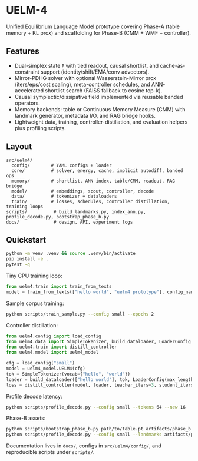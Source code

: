 # UELM-4

Unified Equilibrium Language Model prototype covering Phase-A (table memory + KL prox) and scaffolding for Phase-B (CMM + WMF + controller).

## Features
- Dual-simplex state `P` with tied readout, causal shortlist, and cache-as-constraint support (identity/shift/EMA/conv advectors).
- Mirror-PDHG solver with optional Wasserstein-Mirror prox (iters/eps/cost scaling), meta-controller schedules, and ANN-accelerated shortlist search (FAISS fallback to cosine top-k).
- Causal symplectic/dissipative field implemented via reusable banded operators.
- Memory backends: table or Continuous Memory Measure (CMM) with landmark generator, metadata I/O, and RAG bridge hooks.
- Lightweight data, training, controller-distillation, and evaluation helpers plus profiling scripts.

## Layout
```
src/uelm4/
  config/        # YAML configs + loader
  core/          # solver, energy, cache, implicit autodiff, banded ops
  memory/        # shortlist, ANN index, table/CMM, readout, RAG bridge
  model/         # embeddings, scout, controller, decode
  data/          # tokenizer + dataloaders
  train/         # losses, schedules, controller distillation, training loops
scripts/          # build_landmarks.py, index_ann.py, profile_decode.py, bootstrap_phase_b.py
docs/             # design, API, experiment logs
```

## Quickstart
```bash
python -m venv .venv && source .venv/bin/activate
pip install -e .
pytest -q
```

Tiny CPU training loop:
```python
from uelm4.train import train_from_texts
model = train_from_texts(["hello world", "uelm4 prototype"], config_name="small")
```

Sample corpus training:
```bash
python scripts/train_sample.py --config small --epochs 2
```

Controller distillation:
```python
from uelm4.config import load_config
from uelm4.data import SimpleTokenizer, build_dataloader, LoaderConfig
from uelm4.train import distill_controller
from uelm4.model import uelm4_model

cfg = load_config("small")
model = uelm4_model.UELM4(cfg)
tok = SimpleTokenizer(vocab={"hello", "world"})
loader = build_dataloader(["hello world"], tok, LoaderConfig(max_length=8, batch_size=1))
loss = distill_controller(model, loader, teacher_iters=3, student_iters=1)
```

Profile decode latency:
```bash
python scripts/profile_decode.py --config small --tokens 64 --new 16
```

Phase-B assets:
```bash
python scripts/bootstrap_phase_b.py path/to/table.pt artifacts/phase_b --num-landmarks 4096
python scripts/profile_decode.py --config small --landmarks artifacts/phase_b/landmarks.json --ann artifacts/phase_b/ann_index.json --use-wmf --tokens 128 --new 32
```

Documentation lives in `docs/`, configs in `src/uelm4/config/`, and reproducible scripts under `scripts/`.
